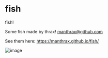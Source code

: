# fish
 fish!

Some fish made by thrax! manthrax@github.com

See them here:
https://manthrax.github.io/fish/


![image](https://github.com/manthrax/fish/assets/350247/ce78a5d4-9909-4c6c-ae5c-5203d71a8d8c)
